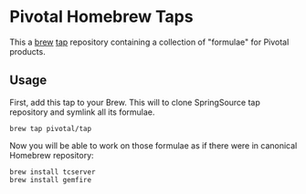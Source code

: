 # Pivotal Homebrew Taps

This a [brew](https://github.com/mxcl/homebrew) [tap](https://github.com/mxcl/homebrew/wiki/brew-tap) repository containing a collection of "formulae" for Pivotal products. 

## Usage

First, add this tap to your Brew. This will to clone SpringSource tap repository and symlink all its formulae.

    brew tap pivotal/tap

Now you will be able to work on those formulae as if there were in canonical Homebrew repository:

    brew install tcserver
    brew install gemfire

